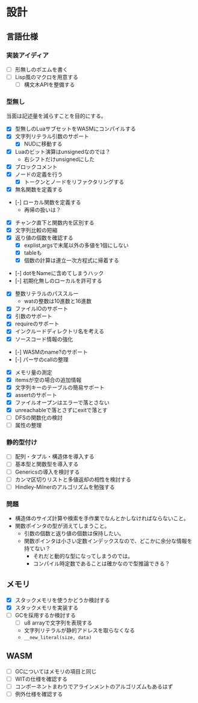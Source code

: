 # 設計

## 言語仕様

### 実装アイディア

- [ ] 形無しのポエムを書く
- [ ] Lisp風のマクロを用意する
    - [ ] 構文木APIを整備する

### 型無し

当面は記述量を減らすことを目的にする。

- [x] 型無しのLuaサブセットをWASMにコンパイルする
- [x] 文字列リテラル引数のサポート
    - [x] NUDに移動する
- [x] Luaのビット演算はunsignedなのでは？
    - 右シフトだけunsignedにした
- [x] ブロックコメント
- [x] ノードの定義を行う
    - [x] トークンとノードをリファクタリングする
- [x] 無名関数を定義する
- [-] ローカル関数を定義する
    - 再帰の扱いは？
- [x] チャンク直下と関数内を区別する
- [x] 文字列比較の短縮
- [x] 返り値の個数を確認する
    - [x] explist,argsで末尾以外の多値を1個にしない
    - [x] tableも
    - [x] 個数の計算は連立一次方程式に帰着する
- [-] dotをNameに含めてしまうハック
- [-] 初期化無しのローカルを許可する
- [x] 整数リテラルのパススルー
    - watの整数は10進数と16進数
- [x] ファイルIOのサポート
- [x] 引数のサポート
- [x] requireのサポート
- [x] インクルードディレクトリ名を考える
- [x] ソースコード情報の強化
- [-] WASMのname?のサポート
- [-] パーサのcallの整理
- [x] メモリ量の測定
- [x] itemsが空の場合の追加情報
- [x] 文字列キーのテーブルの簡易サポート
- [x] assertのサポート
- [x] ファイルオープンはエラーで落とさない
- [x] unreachableで落とさずにexitで落とす
- [ ] DFSの関数化の検討
- [ ] 属性の整理

### 静的型付け

- [ ] 配列・タプル・構造体を導入する
- [ ] 基本型と関数型を導入する
- [ ] Genericsの導入を検討する
- [ ] カンマ区切りリストと多値返却の相性を検討する
- [ ] Hindley-Milnerのアルゴリズムを勉強する

### 問題

- 構造体のサイズ計算や検索を手作業でなんとかしなければならないこと。
- 関数ポインタの型が消えてしまうこと。
    - 引数の個数と返り値の個数は保持したい。
    - 関数ポインタは小さい定数インデックスなので、どこかに余分な情報を持てない？
        - それだと動的な型になってしまうのでは。
        - コンパイル時定数であることは確かなので型推論できる？

## メモリ

- [x] スタックメモリを使うかどうか検討する
- [x] スタックメモリを実装する
- [ ] GCを採用するか検討する
    - [ ] u8 arrayで文字列を表現する
    - 文字列リテラルが静的アドレスを取らなくなる
    - `__new_literal(size, data)`

## WASM

- [ ] GCについてはメモリの項目と同じ
- [ ] WITの仕様を確認する
- [ ] コンポーネントまわりでアラインメントのアルゴリズムもあるはず
- [ ] 例外仕様を確認する
